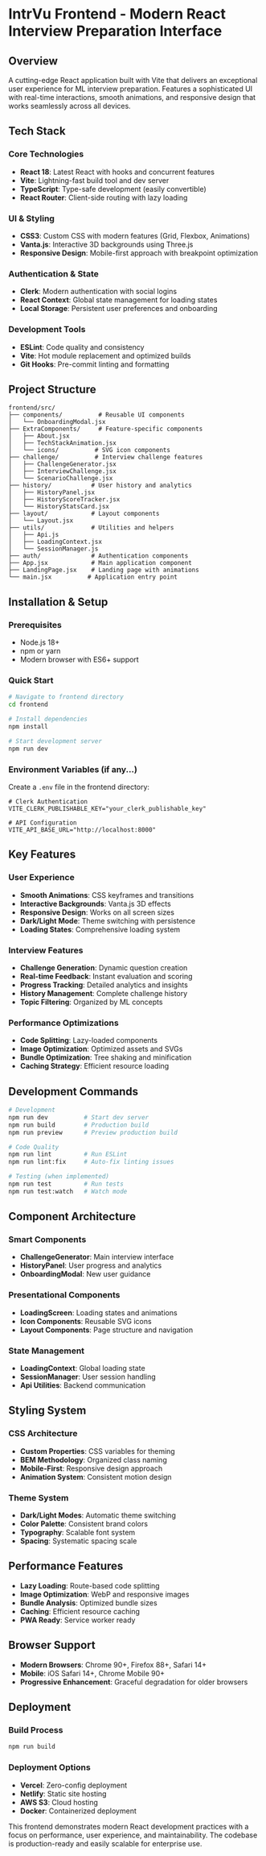 # IntrVu Frontend - Modern React Interview Preparation Interface

## Overview

A cutting-edge React application built with Vite that delivers an exceptional user experience for ML interview preparation. Features a sophisticated UI with real-time interactions, smooth animations, and responsive design that works seamlessly across all devices.

## Tech Stack

### Core Technologies
- **React 18**: Latest React with hooks and concurrent features
- **Vite**: Lightning-fast build tool and dev server
- **TypeScript**: Type-safe development (easily convertible)
- **React Router**: Client-side routing with lazy loading

### UI & Styling
- **CSS3**: Custom CSS with modern features (Grid, Flexbox, Animations)
- **Vanta.js**: Interactive 3D backgrounds using Three.js
- **Responsive Design**: Mobile-first approach with breakpoint optimization

### Authentication & State
- **Clerk**: Modern authentication with social logins
- **React Context**: Global state management for loading states
- **Local Storage**: Persistent user preferences and onboarding

### Development Tools
- **ESLint**: Code quality and consistency
- **Vite**: Hot module replacement and optimized builds
- **Git Hooks**: Pre-commit linting and formatting

## Project Structure

```
frontend/src/
├── components/          # Reusable UI components
│   └── OnboardingModal.jsx
├── ExtraComponents/     # Feature-specific components
│   ├── About.jsx
│   ├── TechStackAnimation.jsx
│   └── icons/          # SVG icon components
├── challenge/          # Interview challenge features
│   ├── ChallengeGenerator.jsx
│   ├── InterviewChallenge.jsx
│   └── ScenarioChallenge.jsx
├── history/           # User history and analytics
│   ├── HistoryPanel.jsx
│   ├── HistoryScoreTracker.jsx
│   └── HistoryStatsCard.jsx
├── layout/            # Layout components
│   └── Layout.jsx
├── utils/             # Utilities and helpers
│   ├── Api.js
│   ├── LoadingContext.jsx
│   └── SessionManager.js
├── auth/              # Authentication components
├── App.jsx            # Main application component
├── LandingPage.jsx    # Landing page with animations
└── main.jsx          # Application entry point
```

## Installation & Setup

### Prerequisites
- Node.js 18+
- npm or yarn
- Modern browser with ES6+ support

### Quick Start
```bash
# Navigate to frontend directory
cd frontend

# Install dependencies
npm install

# Start development server
npm run dev
```

### Environment Variables (if any...)
Create a `.env` file in the frontend directory:

```env
# Clerk Authentication
VITE_CLERK_PUBLISHABLE_KEY="your_clerk_publishable_key"

# API Configuration
VITE_API_BASE_URL="http://localhost:8000"
```

## Key Features

### User Experience
- **Smooth Animations**: CSS keyframes and transitions
- **Interactive Backgrounds**: Vanta.js 3D effects
- **Responsive Design**: Works on all screen sizes
- **Dark/Light Mode**: Theme switching with persistence
- **Loading States**: Comprehensive loading system

### Interview Features
- **Challenge Generation**: Dynamic question creation
- **Real-time Feedback**: Instant evaluation and scoring
- **Progress Tracking**: Detailed analytics and insights
- **History Management**: Complete challenge history
- **Topic Filtering**: Organized by ML concepts

### Performance Optimizations
- **Code Splitting**: Lazy-loaded components
- **Image Optimization**: Optimized assets and SVGs
- **Bundle Optimization**: Tree shaking and minification
- **Caching Strategy**: Efficient resource loading

## Development Commands

```bash
# Development
npm run dev          # Start dev server
npm run build        # Production build
npm run preview      # Preview production build

# Code Quality
npm run lint         # Run ESLint
npm run lint:fix     # Auto-fix linting issues

# Testing (when implemented)
npm run test         # Run tests
npm run test:watch   # Watch mode
```

## Component Architecture

### Smart Components
- **ChallengeGenerator**: Main interview interface
- **HistoryPanel**: User progress and analytics
- **OnboardingModal**: New user guidance

### Presentational Components
- **LoadingScreen**: Loading states and animations
- **Icon Components**: Reusable SVG icons
- **Layout Components**: Page structure and navigation

### State Management
- **LoadingContext**: Global loading state
- **SessionManager**: User session handling
- **Api Utilities**: Backend communication

## Styling System

### CSS Architecture
- **Custom Properties**: CSS variables for theming
- **BEM Methodology**: Organized class naming
- **Mobile-First**: Responsive design approach
- **Animation System**: Consistent motion design

### Theme System
- **Dark/Light Modes**: Automatic theme switching
- **Color Palette**: Consistent brand colors
- **Typography**: Scalable font system
- **Spacing**: Systematic spacing scale

## Performance Features

- **Lazy Loading**: Route-based code splitting
- **Image Optimization**: WebP and responsive images
- **Bundle Analysis**: Optimized bundle sizes
- **Caching**: Efficient resource caching
- **PWA Ready**: Service worker ready

## Browser Support

- **Modern Browsers**: Chrome 90+, Firefox 88+, Safari 14+
- **Mobile**: iOS Safari 14+, Chrome Mobile 90+
- **Progressive Enhancement**: Graceful degradation for older browsers

## Deployment

### Build Process
```bash
npm run build
```

### Deployment Options
- **Vercel**: Zero-config deployment
- **Netlify**: Static site hosting
- **AWS S3**: Cloud hosting
- **Docker**: Containerized deployment

This frontend demonstrates modern React development practices with a focus on performance, user experience, and maintainability. The codebase is production-ready and easily scalable for enterprise use.
